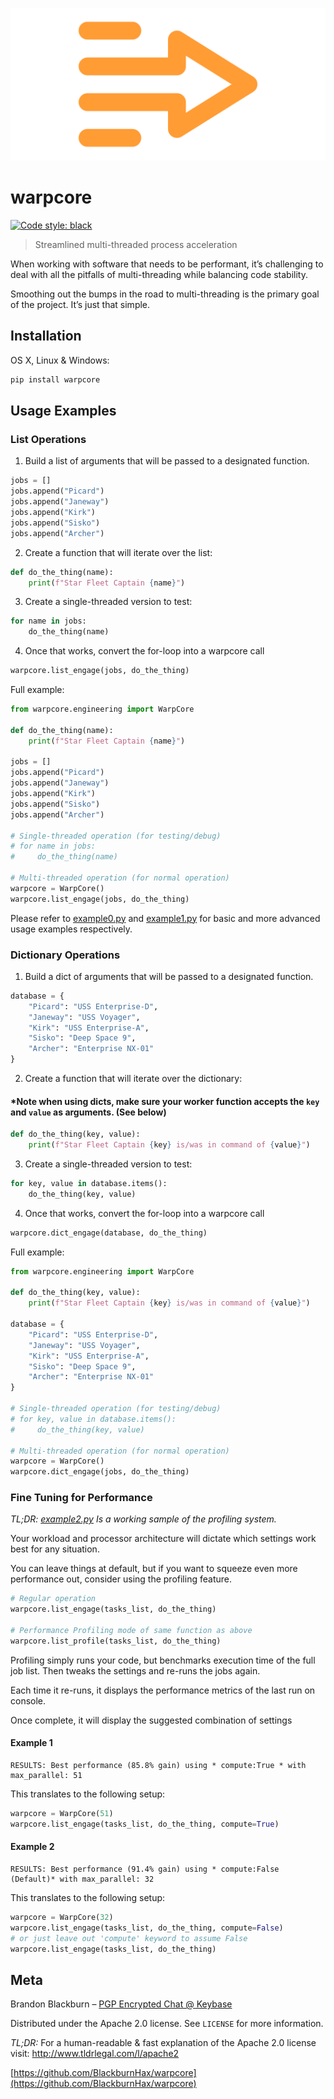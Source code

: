 [![WarpCore logo](https://github.com/BlackburnHax/warpcore/raw/main/docs/warpcore.png)](https://github.com/BlackburnHax/warpcore)
# warpcore
[![Code style: black](https://img.shields.io/badge/code%20style-black-000000.svg)](https://github.com/psf/black)
> Streamlined multi-threaded process acceleration

When working with software that needs to be performant, it’s challenging to deal with all the pitfalls of multi-threading while balancing code stability.

Smoothing out the bumps in the road to multi-threading is the primary goal of the project. It’s just that simple.


## Installation

OS X, Linux & Windows:

```sh
pip install warpcore
```


## Usage Examples

### List Operations
1. Build a list of arguments that will be passed to a designated function.
```python
jobs = []
jobs.append("Picard")
jobs.append("Janeway")
jobs.append("Kirk")
jobs.append("Sisko")
jobs.append("Archer")
```
2. Create a function that will iterate over the list:
```python
def do_the_thing(name):
    print(f"Star Fleet Captain {name}")
```
3. Create a single-threaded version to test:
```python
for name in jobs:
    do_the_thing(name)
```
4. Once that works, convert the for-loop into a warpcore call
```python
warpcore.list_engage(jobs, do_the_thing)
```

Full example:
```python
from warpcore.engineering import WarpCore

def do_the_thing(name):
    print(f"Star Fleet Captain {name}")

jobs = []
jobs.append("Picard")
jobs.append("Janeway")
jobs.append("Kirk")
jobs.append("Sisko")
jobs.append("Archer")

# Single-threaded operation (for testing/debug)
# for name in jobs:
#     do_the_thing(name)

# Multi-threaded operation (for normal operation)
warpcore = WarpCore()
warpcore.list_engage(jobs, do_the_thing)
```
Please refer to [example0.py](https://github.com/BlackburnHax/warpcore/blob/main/docs/example0.py) and [example1.py](https://github.com/BlackburnHax/warpcore/blob/main/docs/example1.py) for basic and more advanced usage examples respectively.

### Dictionary Operations
1. Build a dict of arguments that will be passed to a designated function.
```python
database = {
    "Picard": "USS Enterprise-D",
    "Janeway": "USS Voyager",
    "Kirk": "USS Enterprise-A",
    "Sisko": "Deep Space 9",
    "Archer": "Enterprise NX-01"
}
```
2. Create a function that will iterate over the dictionary:
#### *Note when using dicts, make sure your worker function accepts the `key` and `value` as arguments. (See below)
```python
def do_the_thing(key, value):
    print(f"Star Fleet Captain {key} is/was in command of {value}")
```
3. Create a single-threaded version to test:
```python
for key, value in database.items():
    do_the_thing(key, value)
```
4. Once that works, convert the for-loop into a warpcore call
```python
warpcore.dict_engage(database, do_the_thing)
```

Full example:
```python
from warpcore.engineering import WarpCore

def do_the_thing(key, value):
    print(f"Star Fleet Captain {key} is/was in command of {value}")

database = {
    "Picard": "USS Enterprise-D",
    "Janeway": "USS Voyager",
    "Kirk": "USS Enterprise-A",
    "Sisko": "Deep Space 9",
    "Archer": "Enterprise NX-01"
}

# Single-threaded operation (for testing/debug)
# for key, value in database.items():
#     do_the_thing(key, value)

# Multi-threaded operation (for normal operation)
warpcore = WarpCore()
warpcore.dict_engage(jobs, do_the_thing)
```

### Fine Tuning for Performance
_TL;DR: [example2.py](https://github.com/BlackburnHax/warpcore/blob/main/docs/example2.py) Is a working sample of the profiling system._

Your workload and processor architecture will dictate which settings work best for any situation.

You can leave things at default, but if you want to squeeze even more performance out, consider using the profiling feature.
```python
# Regular operation
warpcore.list_engage(tasks_list, do_the_thing)

# Performance Profiling mode of same function as above
warpcore.list_profile(tasks_list, do_the_thing)
```
Profiling simply runs your code, but benchmarks execution time of the full job list. Then tweaks the settings and re-runs the jobs again.

Each time it re-runs, it displays the performance metrics of the last run on console.

Once complete, it will display the suggested combination of settings
#### Example 1
```shell
RESULTS: Best performance (85.8% gain) using * compute:True * with max_parallel: 51
```
This translates to the following setup:
```python
warpcore = WarpCore(51)
warpcore.list_engage(tasks_list, do_the_thing, compute=True)
```
#### Example 2
```shell
RESULTS: Best performance (91.4% gain) using * compute:False (Default)* with max_parallel: 32
```
This translates to the following setup:
```python
warpcore = WarpCore(32)
warpcore.list_engage(tasks_list, do_the_thing, compute=False)
# or just leave out 'compute' keyword to assume False
warpcore.list_engage(tasks_list, do_the_thing)
```

## Meta

Brandon Blackburn – [PGP Encrypted Chat @ Keybase](https://keybase.io/blackburnhax/chat)

Distributed under the Apache 2.0 license. See ``LICENSE`` for more information.

_TL;DR:_
For a human-readable & fast explanation of the Apache 2.0 license visit:  http://www.tldrlegal.com/l/apache2


[https://github.com/BlackburnHax/warpcore](https://github.com/BlackburnHax/warpcore)